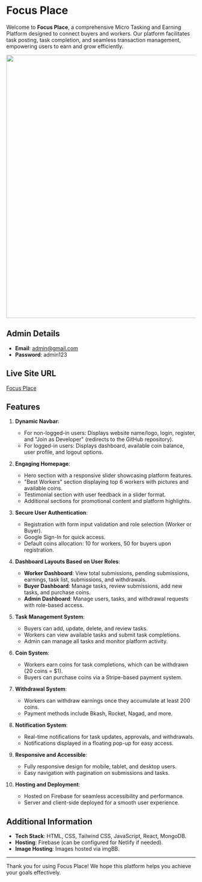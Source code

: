 # Focus Place

Welcome to **Focus Place**, a comprehensive Micro Tasking and Earning Platform designed to connect buyers and workers. Our platform facilitates task posting, task completion, and seamless transaction management, empowering users to earn and grow efficiently.

<div align="center">
  <img height="700" src="https://i.ibb.co.com/dMc26ZG/Screenshot-61.png"  />
</div>

## Admin Details
- **Email**: admin@gmail.com
- **Password**: admin123
  
## Live Site URL
[Focus Place](https://focus-place-micro-job-placement.surge.sh/)

## Features
1. **Dynamic Navbar**:
   - For non-logged-in users: Displays website name/logo, login, register, and "Join as Developer" (redirects to the GitHub repository).
   - For logged-in users: Displays dashboard, available coin balance, user profile, and logout options.

2. **Engaging Homepage**:
   - Hero section with a responsive slider showcasing platform features.
   - "Best Workers" section displaying top 6 workers with pictures and available coins.
   - Testimonial section with user feedback in a slider format.
   - Additional sections for promotional content and platform highlights.

3. **Secure User Authentication**:
   - Registration with form input validation and role selection (Worker or Buyer).
   - Google Sign-In for quick access.
   - Default coins allocation: 10 for workers, 50 for buyers upon registration.

4. **Dashboard Layouts Based on User Roles**:
   - **Worker Dashboard**: View total submissions, pending submissions, earnings, task list, submissions, and withdrawals.
   - **Buyer Dashboard**: Manage tasks, review submissions, add new tasks, and purchase coins.
   - **Admin Dashboard**: Manage users, tasks, and withdrawal requests with role-based access.

5. **Task Management System**:
   - Buyers can add, update, delete, and review tasks.
   - Workers can view available tasks and submit task completions.
   - Admin can manage all tasks and monitor platform activity.

6. **Coin System**:
   - Workers earn coins for task completions, which can be withdrawn (20 coins = $1).
   - Buyers can purchase coins via a Stripe-based payment system.

7. **Withdrawal System**:
   - Workers can withdraw earnings once they accumulate at least 200 coins.
   - Payment methods include Bkash, Rocket, Nagad, and more.

8. **Notification System**:
   - Real-time notifications for task updates, approvals, and withdrawals.
   - Notifications displayed in a floating pop-up for easy access.

9. **Responsive and Accessible**:
   - Fully responsive design for mobile, tablet, and desktop users.
   - Easy navigation with pagination on submissions and tasks.

10. **Hosting and Deployment**:
    - Hosted on Firebase for seamless accessibility and performance.
    - Server and client-side deployed for a smooth user experience.

## Additional Information
- **Tech Stack**: HTML, CSS, Tailwind CSS, JavaScript, React, MongoDB.
- **Hosting**: Firebase (can be configured for Netlify if needed).
- **Image Hosting**: Images hosted via imgBB.

---

Thank you for using Focus Place! We hope this platform helps you achieve your goals effectively.
